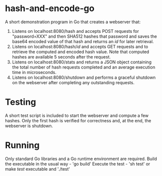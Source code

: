 # hash-and-encode-go
A short demonstration program in Go that creates a webserver that:
1. Listens on localhost:8080/hash and accepts POST requests for "password=XXX" and then SHA512 hashes that password and saves the base64 encoded value of that hash and returns an *id* for later retrieval.
2. Listens on localhost:8080/hash/*id* and accepts GET requests and to retrieve the computed and encoded hash value. Note that computed hashes are available 5 seconds after the request.
3. Listens on localhost:8080/stats and returns a JSON object containing the total number of hash requests completed and an average execution time in microseconds.
4. Listens on localhost:8080/shutdown and performs a graceful shutdown on the webserver after completing any outstanding requests.

# Testing
A short test script is included to start the webserver and compute a few hashes. Only the first hash is verified for correctness and, at the end, the webserver is shutdown.

# Running
Only standard Go libraries and a Go runtime environment are required.
Build the executable in the usual way - 'go build'
Execute the test - 'sh test' or make *test* executable and './test'
